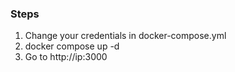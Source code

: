 
### Steps

1. Change your credentials in docker-compose.yml
2. docker compose up -d
3. Go to http://ip:3000
